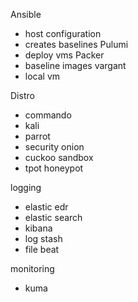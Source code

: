Ansible
- host configuration
- creates baselines
Pulumi
- deploy vms
Packer 
- baseline images
vargant
- local vm 


Distro
- commando
- kali
- parrot
- security onion
- cuckoo sandbox
- tpot honeypot

logging
- elastic edr
- elastic search
- kibana 
- log stash
- file beat


monitoring 
- kuma